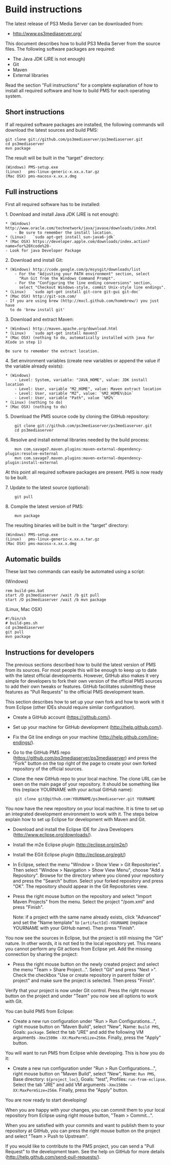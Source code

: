 Build instructions
=========================

The latest release of PS3 Media Server can be downloaded from:

 - http://www.ps3mediaserver.org/

This document describes how to build PS3 Media Server from the source files.
The following software packages are required:

  - The Java JDK (JRE is not enough)
  - Git
  - Maven
  - External libraries

Read the section "Full instructions" for a complete explanation of how to
install all required software and how to build PMS for each operating system.


Short instructions
------------------

If all required software packages are installed, the following commands will
download the latest sources and build PMS:

    git clone git://github.com/ps3mediaserver/ps3mediaserver.git
    cd ps3mediaserver
    mvn package

The result will be built in the "target" directory:

    (Windows) PMS-setup.exe
    (Linux)   pms-linux-generic-x.xx.x.tar.gz
    (Mac OSX) pms-macosx-x.xx.x.dmg


Full instructions
-----------------

First all required software has to be installed:

1\. Download and install Java JDK (JRE is not enough):

    * (Windows) http://www.oracle.com/technetwork/java/javase/downloads/index.html 
        - Be sure to remember the install location. 
    * (Linux)   `sudo apt-get install sun-java6-jdk`
    * (Mac OSX) https://developer.apple.com/downloads/index.action?name=for%20Xcode%20-
	- Look for java Developer Package

2\. Download and install Git:

    * (Windows) http://code.google.com/p/msysgit/downloads/list
        - For the "Adjusting your PATH environment" section, select
          "Run Git from the Windows Command Prompt".
        - For the "Configuring the line ending conversions" section,
          select "Checkout Windows-style, commit Unix-style line endings".
    * (Linux)   `sudo apt-get install git-core git-gui git-doc`
    * (Mac OSX) http://git-scm.com/
	- If you are using brew (http://mxcl.github.com/homebrew/) you just have
	  to do 'brew install git'

3\. Download and extract Maven:

    * (Windows) http://maven.apache.org/download.html
    * (Linux)   `sudo apt-get install maven3`
    * (Mac OSX) (nothing to do, automatically installed with java for XCode in step 1)

    Be sure to remember the extract location.

4\. Set environment variables (create new variables or append the value if the
    variable already exists):

    * (Windows)
        - Level: System, variable: "JAVA_HOME", value: JDK install location
        - Level: User, variable "M2_HOME", value: Maven extract location
        - Level: User, variable "M2", value: `%M2_HOME%\bin`
        - Level: User, variable "Path", value `%M2%`
    * (Linux) (nothing to do)
    * (Mac OSX) (nothing to do)

5\. Download the PMS source code by cloning the GitHub repository:

        git clone git://github.com/ps3mediaserver/ps3mediaserver.git
        cd ps3mediaserver

6\. Resolve and install external libraries needed by the build process:

        mvn com.savage7.maven.plugins:maven-external-dependency-plugin:resolve-external
        mvn com.savage7.maven.plugins:maven-external-dependency-plugin:install-external

At this point all required software packages are present.
PMS is now ready to be built.

7\. Update to the latest source (optional):

        git pull

8\. Compile the latest version of PMS:

        mvn package

The resulting binaries will be built in the "target" directory:

    (Windows) PMS-setup.exe
    (Linux)   pms-linux-generic-x.xx.x.tar.gz
    (Mac OSX) pms-macosx-x.xx.x.dmg


Automatic builds
----------------

These last two commands can easily be automated using a script:

(Windows)

    rem build-pms.bat
    start /D ps3mediaserver /wait /b git pull
    start /D ps3mediaserver /wait /b mvn package


(Linux, Mac OSX)

    #!/bin/sh
    # build-pms.sh
    cd ps3mediaserver
    git pull
    mvn package


Instructions for developers
---------------------------

The previous sections described how to build the latest version of PMS from its
sources. For most people this will be enough to keep up to date with the latest
official developments. However, GitHub also makes it very simple for developers
to fork their own version of the official PMS sources to add their own tweaks
or features. GitHub facilitates submitting these features as "Pull Requests" to
the official PMS development team.

This section describes how to set up your own fork and how to work with it from
Eclipse (other IDEs should require similar configuration).

 * Create a GitHub account (https://github.com/).

 * Set up your machine for GitHub development (http://help.github.com/).

 * Fix the Git line endings on your machine (http://help.github.com/line-endings/).

 * Go to the GitHub PMS repo (https://github.com/ps3mediaserver/ps3mediaserver)
   and press the "Fork" button on the top right of the page to create your own
   forked repository of the official sources. 

 * Clone the new GitHub repo to your local machine. The clone URL can be seen
   on the main page of your repository. It should be something like this
   (replace YOURNAME with your actual GitHub name):
 
        git clone git@github.com:YOURNAME/ps3mediaserver.git YOURNAME

You now have the new repository on your local machine. It is time to set up an
integrated development environment to work with it. The steps below explain how
to set up Eclipse for development with Maven and Git. 

 * Download and install the Eclipse IDE for Java Developers (http://www.eclipse.org/downloads/).

 * Install the m2e Eclipse plugin (http://eclipse.org/m2e/)

 * Install the EGit Eclipse plugin (http://eclipse.org/egit/)

 * In Eclipse, select the menu "Window > Show View > Git Repositories". Then
   select "Window > Navigation > Show View Menu", choose "Add a Repository".
   Browse for the directory where you cloned your repository and press the
   "Search" button. Select your forked repository and press "OK".
   The repository should appear in the Git Repositories view.
 
 * Press the right mouse button on the repository and select "Import Maven
   Projects" from the menu. Select the project "/pom.xml" and press "Finish".

   Note: if a project with the same name already exists, click "Advanced" and
   set the "Name template" to `[artifactId]-YOURNAME` (replace YOURNAME with
   your GitHub name). Then press "Finish".

You now see the sources in Eclipse, but the project is still missing the "Git"
nature. In other words, it is not tied to the local repository yet. This means
you cannot perform any Git actions from Eclipse yet. Add the missing connection
by sharing the project:

 * Press the right mouse button on the newly created project and select the
   menu "Team > Share Project...". Select "Git" and press "Next >".
   Check the checkbox "Use or create repository in parent folder of project"
   and make sure the project is selected. Then press "Finish".

Verify that your project is now under Git control. Press the right mouse
button on the project and under "Team" you now see all options to work with
Git.

You can build PMS from Eclipse:

 * Create a new run configuration under "Run > Run Configurations...", right
   mouse button on "Maven Build", select "New", Name: `Build PMS`, Goals:
   `package`. Select the tab "JRE" and add the following VM arguments
   `-Xmx1500m -XX:MaxPermSize=256m`. Finally, press the "Apply" button.

You will want to run PMS from Eclipse while developing. This is how you do it:

 * Create a new run configuration under "Run > Run Configurations...", right
   mouse button on "Maven Build", select "New", Name: `Run PMS`, Base
   directory: `${project_loc}`, Goals: "test", Profiles: `run-from-eclipse`.
   Select the tab "JRE" and add VM arguments `-Xmx1500m -XX:MaxPermSize=256m`.
   Finally, press the "Apply" button.

You are now ready to start developing!

When you are happy with your changes, you can commit them to your local
repository from Eclipse using right mouse button, "Team > Commit...".

When you are satisfied with your commits and want to publish them to your
repository at GitHub, you can press the right mouse button on the project and
select "Team > Push to Upstream".

If you would like to contribute to the PMS project, you can send a "Pull
Request" to the development team. See the help on GitHub for more details
(http://help.github.com/send-pull-requests/).
